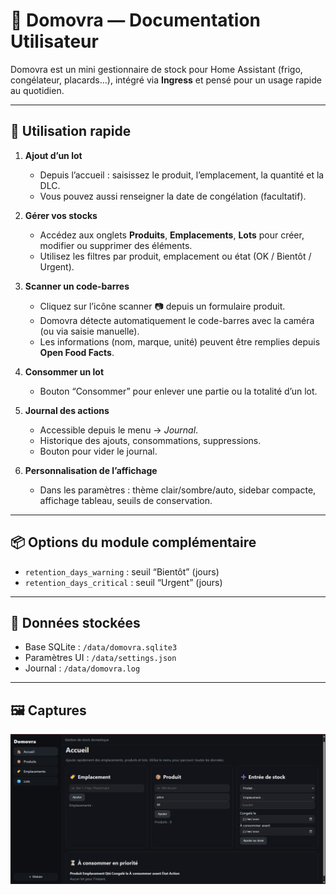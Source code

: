 # 📖 Domovra — Documentation Utilisateur

Domovra est un mini gestionnaire de stock pour Home Assistant (frigo, congélateur, placards…), intégré via **Ingress** et pensé pour un usage rapide au quotidien.

---

## 🚀 Utilisation rapide

1. **Ajout d’un lot**  
   - Depuis l’accueil : saisissez le produit, l’emplacement, la quantité et la DLC.  
   - Vous pouvez aussi renseigner la date de congélation (facultatif).

2. **Gérer vos stocks**  
   - Accédez aux onglets **Produits**, **Emplacements**, **Lots** pour créer, modifier ou supprimer des éléments.
   - Utilisez les filtres par produit, emplacement ou état (OK / Bientôt / Urgent).

3. **Scanner un code-barres**  
   - Cliquez sur l’icône scanner 📷 depuis un formulaire produit.
   - Domovra détecte automatiquement le code-barres avec la caméra (ou via saisie manuelle).
   - Les informations (nom, marque, unité) peuvent être remplies depuis **Open Food Facts**.

4. **Consommer un lot**  
   - Bouton “Consommer” pour enlever une partie ou la totalité d’un lot.

5. **Journal des actions**  
   - Accessible depuis le menu → *Journal*.  
   - Historique des ajouts, consommations, suppressions.  
   - Bouton pour vider le journal.

6. **Personnalisation de l’affichage**  
   - Dans les paramètres : thème clair/sombre/auto, sidebar compacte, affichage tableau, seuils de conservation.

---

## 📦 Options du module complémentaire
- `retention_days_warning` : seuil “Bientôt” (jours)
- `retention_days_critical` : seuil “Urgent” (jours)

---

## 📂 Données stockées
- Base SQLite : `/data/domovra.sqlite3`
- Paramètres UI : `/data/settings.json`
- Journal : `/data/domovra.log`

---

## 🖼️ Captures
![Accueil](https://raw.githubusercontent.com/bryan1993-HA/domovra-addons/main/domovra/images/EcranPrincipal.png)
